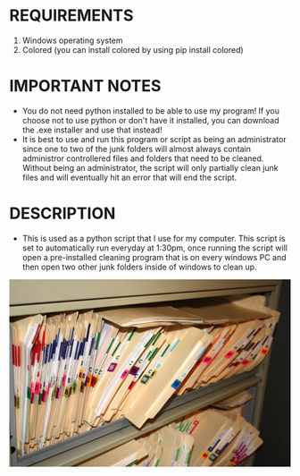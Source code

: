 # REQUIREMENTS
1. Windows operating system
2. Colored (you can install colored by using pip install colored)

# IMPORTANT NOTES
- You do not need python installed to be able to use my program! If you choose not to use python or don't have it installed, you can download the .exe installer and use that instead!
- It is best to use and run this program or script as being an administrator since one to two of the junk folders will almost always contain administror controllered files and folders that need to be cleaned. Without being an administrator, the script will only partially clean junk files and will eventually hit an error that will end the script.

# DESCRIPTION
- This is used as a python script that I use for my computer. This script is set to automatically run everyday at 1:30pm, once running the script will open a pre-installed cleaning program that is on every windows PC and then open two other junk folders inside of windows to clean up.

![Junk Folders](images/junk.jpg "Junk Folders")
